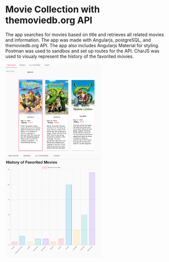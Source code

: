 # Movie Collection with themoviedb.org API
The app searches for movies based on title and retrieves all related movies and information. The app was made with Angularjs, postgreSQL, and themoviedb.org API. The app also includes Angularjs Material for styling. Postman was used to sandbox and set up routes for the API. CharJS was used to visualy represent the history of the favorited movies.

<img src="Screen Shot 2018-05-22 at 5.52.59 PM.png" width="300" /> &nbsp;&nbsp;&nbsp; <img src="Screen Shot 2018-05-22 at 5.53.42 PM.png" width="300" />


